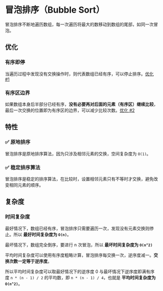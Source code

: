# 冒泡排序（Bubble Sort）

冒泡排序不断地遍历数组，每一次遍历将最大的数移动到数组的尾部，如同一次冒泡。

## 优化

### 有序即停

当遍历过程中发现没有交换操作时，则代表数组已经有序，可以停止排序。[优化 #1](./BubbleSort.java)

### 有序区边界

如果数组本身后半部分已经有序，**没有必要再对后面的元素（有序区）继续比较**，最后一次交换的位置即为有序区的边界，可以减少比较次数。[优化 #2](./BubbleSort.java)

## 特性

### ✅ 原地排序

冒泡排序是原地排序算法，因为只涉及相邻元素的交换，空间复杂度为 `O(1)`。

### ✅ 稳定排序算法

冒泡排序是稳定的排序算法，在比较时，设置相邻元素只有不等时才交换，避免改变相同元素的顺序。

## 复杂度

### 时间复杂度

最好情况下，数组已经有序，冒泡排序只需要遍历一次，发现没有元素交换则停止。所以 **最好时间复杂度为 `O(n)`**。

最坏情况下，数组完全倒序，要进行 n 次冒泡，所以 **最坏时间复杂度为 `O(n^2)`**

平均时间复杂度可以使用有序度粗略计算，冒泡排序每交换一次，逆序度减一。**交换次数一定等于逆序度**。

所以平均时间复杂度可以取最好情况下的逆序度 0 与最坏情况下逆序度即满有序度 `n * (n - 1) / 2` 的平均数，即 `n * (n - 1) / 4`，也就是 **平均时间复杂度为 `O(n^2)`**。
